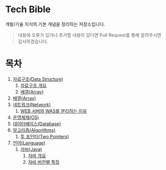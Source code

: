 # Tech Bible

개발/기술 지식의 기본 개념을 정리하는 저장소입니다.

> 내용에 오류가 있거나 추가할 내용이 있다면 Pull Request를 통해 알려주시면 감사하겠습니다.

# 목차

1. [자료구조(Data Structure)](./Data-Structure/)
   1. [자료구조 개요](./contents/Datastructure-overview.md)
   2. [배열(Array)](./contents/Arrays.md)
2. [배열(Array)](./contents/Arrays.md)
3. [네트워크(Network)](./Network/)
   1. [WEB 서버와 WAS를 분리하는 이유](./Network/contents/Reasons-for-separating-the-WEB-Server-and-WAS.md)
4. [운영체제(OS)](./Operating-System/)
5. [데이터베이스(Database)](./Database/)
6. [알고리즘(Algorithms)](./Algorithms/)
   1. [투 포인터(Two Pointers)](./Algorithms/contents/Two-Pointers.md)
7. [언어(Language)](./Language/)
   1. [자바(Java)](./Language/Java/)
      1. [자바 개요](./Language/Java/contents/Java-Overview.md)
      2. [자바 버전별 특징](./Language/Java/contents/Java-feature-by-version.md)
